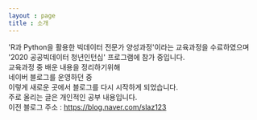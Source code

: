 ```yaml
---
layout : page
title : 소개
---
```



'R과 Python을 활용한 빅데이터 전문가 양성과정'이라는 교육과정을 수료하였으며  
'2020 공공빅데이터 청년인턴십' 프로그램에 참가 중입니다.  
교육과정 중 배운 내용을 정리하기위해  
네이버 블로그를 운영하던 중  
이렇게 새로운 곳에서 블로그를 다시 시작하게 되었습니다.  
주로 올리는 글은 개인적인 공부 내용입니다.  
이전 블로그 주소 : https://blog.naver.com/slaz123




